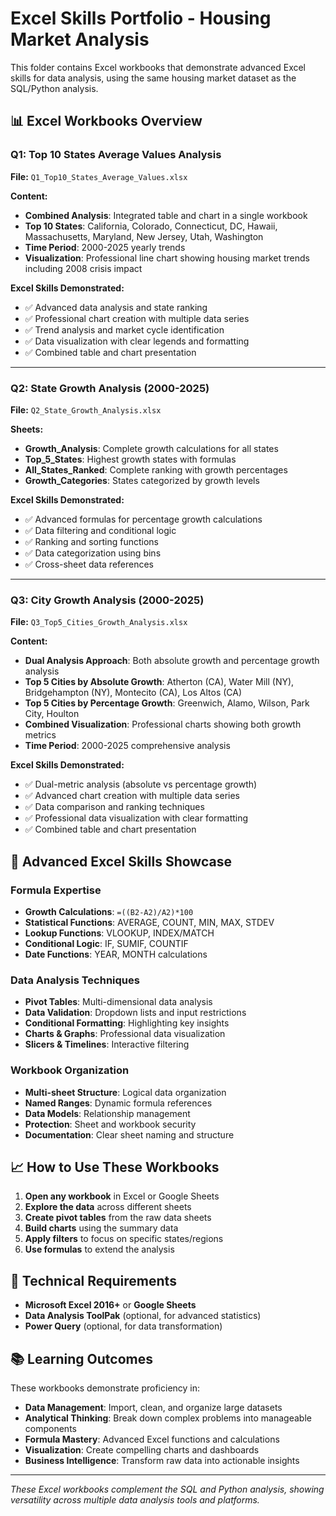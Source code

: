 # Excel Skills Portfolio - Housing Market Analysis

This folder contains Excel workbooks that demonstrate advanced Excel skills for data analysis, using the same housing market dataset as the SQL/Python analysis.

## 📊 Excel Workbooks Overview

### Q1: Top 10 States Average Values Analysis
**File:** `Q1_Top10_States_Average_Values.xlsx`

**Content:**
- **Combined Analysis**: Integrated table and chart in a single workbook
- **Top 10 States**: California, Colorado, Connecticut, DC, Hawaii, Massachusetts, Maryland, New Jersey, Utah, Washington
- **Time Period**: 2000-2025 yearly trends
- **Visualization**: Professional line chart showing housing market trends including 2008 crisis impact

**Excel Skills Demonstrated:**
- ✅ Advanced data analysis and state ranking
- ✅ Professional chart creation with multiple data series
- ✅ Trend analysis and market cycle identification
- ✅ Data visualization with clear legends and formatting
- ✅ Combined table and chart presentation

---

### Q2: State Growth Analysis (2000-2025)
**File:** `Q2_State_Growth_Analysis.xlsx`

**Sheets:**
- **Growth_Analysis**: Complete growth calculations for all states
- **Top_5_States**: Highest growth states with formulas
- **All_States_Ranked**: Complete ranking with growth percentages
- **Growth_Categories**: States categorized by growth levels

**Excel Skills Demonstrated:**
- ✅ Advanced formulas for percentage growth calculations
- ✅ Data filtering and conditional logic
- ✅ Ranking and sorting functions
- ✅ Data categorization using bins
- ✅ Cross-sheet data references

---

### Q3: City Growth Analysis (2000-2025)
**File:** `Q3_Top5_Cities_Growth_Analysis.xlsx`

**Content:**
- **Dual Analysis Approach**: Both absolute growth and percentage growth analysis
- **Top 5 Cities by Absolute Growth**: Atherton (CA), Water Mill (NY), Bridgehampton (NY), Montecito (CA), Los Altos (CA)
- **Top 5 Cities by Percentage Growth**: Greenwich, Alamo, Wilson, Park City, Houlton
- **Combined Visualization**: Professional charts showing both growth metrics
- **Time Period**: 2000-2025 comprehensive analysis

**Excel Skills Demonstrated:**
- ✅ Dual-metric analysis (absolute vs percentage growth)
- ✅ Advanced chart creation with multiple data series
- ✅ Data comparison and ranking techniques
- ✅ Professional data visualization with clear formatting
- ✅ Combined table and chart presentation


## 🎯 Advanced Excel Skills Showcase

### Formula Expertise
- **Growth Calculations**: `=((B2-A2)/A2)*100`
- **Statistical Functions**: AVERAGE, COUNT, MIN, MAX, STDEV
- **Lookup Functions**: VLOOKUP, INDEX/MATCH
- **Conditional Logic**: IF, SUMIF, COUNTIF
- **Date Functions**: YEAR, MONTH calculations

### Data Analysis Techniques
- **Pivot Tables**: Multi-dimensional data analysis
- **Data Validation**: Dropdown lists and input restrictions
- **Conditional Formatting**: Highlighting key insights
- **Charts & Graphs**: Professional data visualization
- **Slicers & Timelines**: Interactive filtering

### Workbook Organization
- **Multi-sheet Structure**: Logical data organization
- **Named Ranges**: Dynamic formula references
- **Data Models**: Relationship management
- **Protection**: Sheet and workbook security
- **Documentation**: Clear sheet naming and structure

## 📈 How to Use These Workbooks

1. **Open any workbook** in Excel or Google Sheets
2. **Explore the data** across different sheets
3. **Create pivot tables** from the raw data sheets
4. **Build charts** using the summary data
5. **Apply filters** to focus on specific states/regions
6. **Use formulas** to extend the analysis

## 🔧 Technical Requirements

- **Microsoft Excel 2016+** or **Google Sheets**
- **Data Analysis ToolPak** (optional, for advanced statistics)
- **Power Query** (optional, for data transformation)

## 📚 Learning Outcomes

These workbooks demonstrate proficiency in:
- **Data Management**: Import, clean, and organize large datasets
- **Analytical Thinking**: Break down complex problems into manageable components
- **Formula Mastery**: Advanced Excel functions and calculations
- **Visualization**: Create compelling charts and dashboards
- **Business Intelligence**: Transform raw data into actionable insights

---

*These Excel workbooks complement the SQL and Python analysis, showing versatility across multiple data analysis tools and platforms.*

